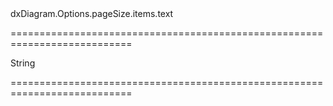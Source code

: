 <!--id-->dxDiagram.Options.pageSize.items.text<!--/id-->
===========================================================================
<!--type-->String<!--/type-->
===========================================================================

<!--shortDescription-->

<!--/shortDescription-->

<!--fullDescription-->

<!--/fullDescription-->
